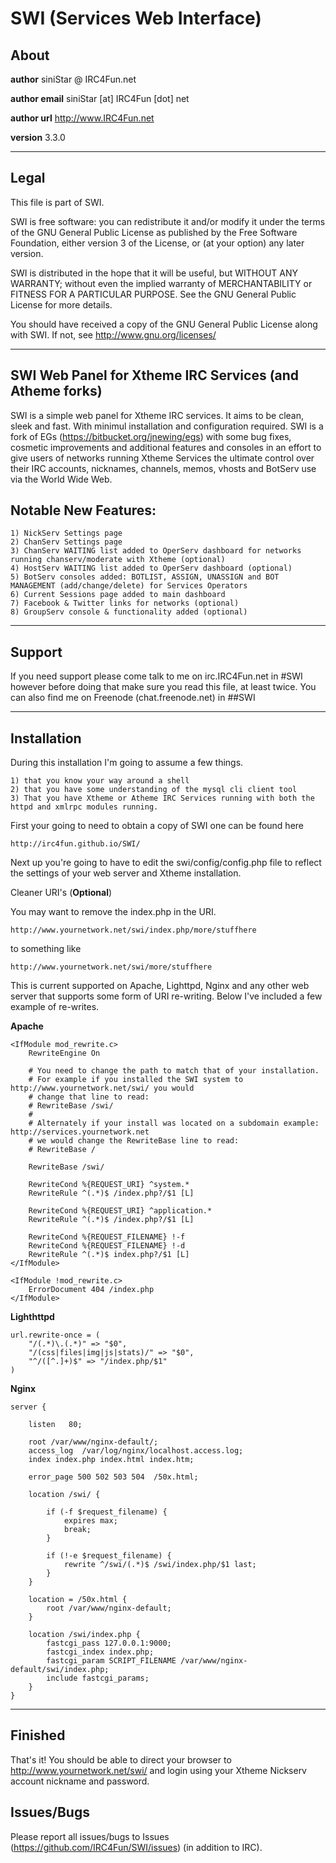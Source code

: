# SWI (Services Web Interface)

## About

**author** siniStar @ IRC4Fun.net

**author email** siniStar [at] IRC4Fun [dot] net

**author url** http://www.IRC4Fun.net

**version** 3.3.0

- - -

## Legal
This file is part of SWI.

SWI is free software: you can redistribute it and/or modify
it under the terms of the GNU General Public License as published by
the Free Software Foundation, either version 3 of the License, or
(at your option) any later version.

SWI is distributed in the hope that it will be useful,
but WITHOUT ANY WARRANTY; without even the implied warranty of
MERCHANTABILITY or FITNESS FOR A PARTICULAR PURPOSE.  See the
GNU General Public License for more details.

You should have received a copy of the GNU General Public License
along with SWI.  If not, see http://www.gnu.org/licenses/

- - -

## SWI Web Panel for Xtheme IRC Services (and Atheme forks)

SWI is a simple web panel for Xtheme IRC services. It aims to be clean, sleek and fast. With minimul installation and configuration required.
SWI is a fork of EGs (https://bitbucket.org/jnewing/egs) with some bug fixes, cosmetic improvements and additional features and consoles in
an effort to give users of networks running Xtheme Services the ultimate control over their IRC accounts, nicknames, channels, memos, vhosts
and BotServ use via the World Wide Web.

## Notable New Features:

    1) NickServ Settings page
	2) ChanServ Settings page
	3) ChanServ WAITING list added to OperServ dashboard for networks running chanserv/moderate with Xtheme (optional)
	4) HostServ WAITING list added to OperServ dashboard (optional)
	5) BotServ consoles added: BOTLIST, ASSIGN, UNASSIGN and BOT MANAGEMENT (add/change/delete) for Services Operators
    6) Current Sessions page added to main dashboard
	7) Facebook & Twitter links for networks (optional)
	8) GroupServ console & functionality added (optional)

- - -

## Support

If you need support please come talk to me on irc.IRC4Fun.net in #SWI however before doing that make sure you read this file, at
least twice.  You can also find me on Freenode (chat.freenode.net) in ##SWI

- - -

## Installation

During this installation I'm going to assume a few things.

    1) that you know your way around a shell
    2) that you have some understanding of the mysql cli client tool
    3) That you have Xtheme or Atheme IRC Services running with both the httpd and xmlrpc modules running.


First your going to need to obtain a copy of SWI one can be found here

	http://irc4fun.github.io/SWI/

Next up you're going to have to edit the swi/config/config.php file to reflect the settings of your web server and Xtheme installation.

Cleaner URI's (**Optional**)

You may want to remove the index.php in the URI.

	http://www.yournetwork.net/swi/index.php/more/stuffhere

to something like

	http://www.yournetwork.net/swi/more/stuffhere

This is current supported on Apache, Lighttpd, Nginx and any other web server that supports some form of URI re-writing. Below I've included a few example of re-writes.

**Apache**

	<IfModule mod_rewrite.c>
		RewriteEngine On
		
		# You need to change the path to match that of your installation.
		# For example if you installed the SWI system to http://www.yournetwork.net/swi/ you would 
		# change that line to read:
    	# RewriteBase /swi/
		#     
		# Alternately if your install was located on a subdomain example: http://services.yournetwork.net 
		# we would change the RewriteBase line to read:
		# RewriteBase /
		
		RewriteBase /swi/
		
		RewriteCond %{REQUEST_URI} ^system.*
		RewriteRule ^(.*)$ /index.php?/$1 [L]
		
		RewriteCond %{REQUEST_URI} ^application.*
		RewriteRule ^(.*)$ /index.php?/$1 [L]
		
		RewriteCond %{REQUEST_FILENAME} !-f
		RewriteCond %{REQUEST_FILENAME} !-d
		RewriteRule ^(.*)$ index.php?/$1 [L]
	</IfModule>
	
	<IfModule !mod_rewrite.c>
		ErrorDocument 404 /index.php
	</IfModule>


**Lighthttpd**

	url.rewrite-once = (
 		"/(.*)\.(.*)" => "$0",
 		"/(css|files|img|js|stats)/" => "$0",
 		"^/([^.]+)$" => "/index.php/$1"
	)

**Nginx**

 	server {
    
    	listen   80;
    	
    	root /var/www/nginx-default/;
    	access_log  /var/log/nginx/localhost.access.log;
    	index index.php index.html index.htm;

    	error_page 500 502 503 504  /50x.html;
	
    	location /swi/ {
        	
        	if (-f $request_filename) {
            	expires max;
            	break;
        	}
    	
        	if (!-e $request_filename) {
            	rewrite ^/swi/(.*)$ /swi/index.php/$1 last;
        	}
    	}
    
    	location = /50x.html {
        	root /var/www/nginx-default;
    	}
	
    	location /swi/index.php {
        	fastcgi_pass 127.0.0.1:9000;
        	fastcgi_index index.php;
        	fastcgi_param SCRIPT_FILENAME /var/www/nginx-default/swi/index.php;
        	include fastcgi_params;
    	}
	}

 - - -

## Finished

That's it! You should be able to direct your browser to http://www.yournetwork.net/swi/ and login using your Xtheme Nickserv account nickname and password.

## Issues/Bugs

Please report all issues/bugs to Issues (https://github.com/IRC4Fun/SWI/issues) (in addition to IRC). 




